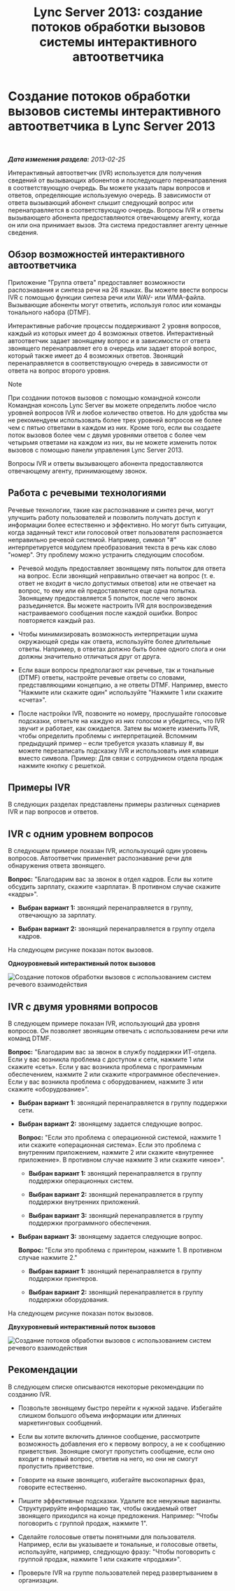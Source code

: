 ﻿---
title: 'Lync Server 2013: создание потоков обработки вызовов системы интерактивного автоответчика'
TOCTitle: Создание потоков обработки вызовов системы интерактивного автоответчика
ms:assetid: f3477f0a-3ad5-4b13-a73c-046aa451db19
ms:mtpsurl: https://technet.microsoft.com/ru-ru/library/Gg413020(v=OCS.15)
ms:contentKeyID: 49311646
ms.date: 05/19/2016
mtps_version: v=OCS.15
ms.translationtype: HT
---

# Создание потоков обработки вызовов системы интерактивного автоответчика в Lync Server 2013

 

_**Дата изменения раздела:** 2013-02-25_

Интерактивный автоответчик (IVR) используется для получения сведений от вызывающих абонентов и последующего перенаправления в соответствующую очередь. Вы можете указать пары вопросов и ответов, определяющие используемую очередь. В зависимости от ответа вызывающий абонент слышит следующий вопрос или перенаправляется в соответствующую очередь. Вопросы IVR и ответы вызывающего абонента предоставляются отвечающему агенту, когда он или она принимает вызов. Эта система предоставляет агенту ценные сведения.

## Обзор возможностей интерактивного автоответчика

Приложение "Группа ответа" предоставляет возможности распознавания и синтеза речи на 26 языках. Вы можете ввести вопросы IVR с помощью функции синтеза речи или WAV- или WMA-файла. Вызывающие абоненты могут ответить, используя голос или команды тонального набора (DTMF).

Интерактивные рабочие процессы поддерживают 2 уровня вопросов, каждый из которых имеет до 4 возможных ответов. Интерактивный автоответчик задает звонящему вопрос и в зависимости от ответа звонящего перенаправляет его в очередь или задает второй вопрос, который также имеет до 4 возможных ответов. Звонящий перенаправляется в соответствующую очередь в зависимости от ответа на вопрос второго уровня.

> [!note]  
> При создании потоков вызовов с помощью командной консоли Командная консоль Lync Server вы можете определить любое число уровней вопросов IVR и любое количество ответов. Но для удобства мы не рекомендуем использовать более трех уровней вопросов не более чем с пятью ответами в каждом из них. Кроме того, если вы создаете поток вызовов более чем с двумя уровнями ответов с более чем четырьмя ответами на каждом из них, вы не можете изменить поток вызовов с помощью панели управления Lync Server 2013.

Вопросы IVR и ответы вызывающего абонента предоставляются отвечающему агенту, принимающему звонок.

## Работа с речевыми технологиями

Речевые технологии, такие как распознавание и синтез речи, могут улучшить работу пользователей и позволить получать доступ к информации более естественно и эффективно. Но могут быть ситуации, когда заданный текст или голосовой ответ пользователя распознается неправильно речевой системой. Например, символ "\#" интерпретируется модулем преобразования текста в речь как слово "номер". Эту проблему можно устранить следующим способом.

  - Речевой модуль предоставляет звонящему пять попыток для ответа на вопрос. Если звонящий неправильно отвечает на вопрос (т. е. ответ не входит в число допустимых ответов) или не отвечает на вопрос, то ему или ей предоставляется еще одна попытка. Звонящему предоставляется 5 попыток, после чего звонок разъединяется. Вы можете настроить IVR для воспроизведения настраиваемого сообщения после каждой ошибки. Вопрос повторяется каждый раз.

  - Чтобы минимизировать возможность интерпретации шума окружающей среды как ответа, используйте более длительные ответы. Например, в ответах должно быть более одного слога и они должны значительно отличаться друг от друга.

  - Если ваши вопросы предполагают как речевые, так и тональные (DTMF) ответы, настройте речевые ответы со словами, представляющими концепцию, а не ответы DTMF. Например, вместо "Нажмите или скажите один" используйте "Нажмите 1 или скажите «счета»".

  - После настройки IVR, позвоните но номеру, прослушайте голосовые подсказки, ответьте на каждую из них голосом и убедитесь, что IVR звучит и работает, как ожидается. Затем вы можете изменить IVR, чтобы определить проблемы с интерпретацией. Вспомним предыдущий пример – если требуется указать клавишу \#, вы можете перезаписать подсказку IVR и использовать имя клавиши вместо символа. Пример: Для связи с сотрудником отдела продаж нажмите кнопку с решеткой.

## Примеры IVR

В следующих разделах представлены примеры различных сценариев IVR и пар вопросов и ответов.

## IVR с одним уровнем вопросов

В следующем примере показан IVR, использующий один уровень вопросов. Автоответчик применяет распознавание речи для обнаружения ответа звонящего.

**Вопрос:** "Благодарим вас за звонок в отдел кадров. Если вы хотите обсудить зарплату, скажите «зарплата». В противном случае скажите «кадры»".

  - **Выбран вариант 1:** звонящий перенаправляется в группу, отвечающую за зарплату.

  - **Выбран вариант 2:** звонящий перенаправляется в группу отдела кадров.

На следующем рисунке показан поток вызовов.

**Одноуровневый интерактивный поток вызовов**

![Создание потоков обработки вызовов с использованием систем речевого взаимодействия](images/Gg413020.4820a9f7-b5b0-4831-b972-baae0c015ec1(OCS.15).jpg "Создание потоков обработки вызовов с использованием систем речевого взаимодействия")

## IVR с двумя уровнями вопросов

В следующем примере показан IVR, использующий два уровня вопросов. Он позволяет звонящим отвечать с использованием речи или команд DTMF.

**Вопрос:** "Благодарим вас за звонок в службу поддержки ИТ-отдела. Если у вас возникла проблема с доступом к сети, нажмите 1 или скажите «сеть». Если у вас возникла проблема с программным обеспечением, нажмите 2 или скажите «программное обеспечение». Если у вас возникла проблема с оборудованием, нажмите 3 или скажите «оборудование»".

  - **Выбран вариант 1:** звонящий перенаправляется в группу поддержки сети.

  - **Выбран вариант 2:** звонящему задается следующие вопрос.
    
    **Вопрос:** "Если это проблема с операционной системой, нажмите 1 или скажите «операционная система». Если это проблема с внутренним приложением, нажмите 2 или скажите «внутреннее приложение». В противном случае нажмите 3 или скажите «иное»".
    
      - **Выбран вариант 1:** звонящий перенаправляется в группу поддержки операционных систем.
    
      - **Выбран вариант 2:** звонящий перенаправляется в группу поддержки внутренних приложений.
    
      - **Выбран вариант 3:** звонящий перенаправляется в группу поддержки программного обеспечения.

  - **Выбран вариант 3:** звонящему задается следующие вопрос.
    
    **Вопрос:** "Если это проблема с принтером, нажмите 1. В противном случае нажмите 2."
    
      - **Выбран вариант 1:** звонящий перенаправляется в группу поддержки принтеров.
    
      - **Выбран вариант 2:** звонящий перенаправляется в группу поддержки оборудования.

На следующем рисунке показан поток вызовов.

**Двухуровневый интерактивный поток вызовов**

![Создание потоков обработки вызовов с использованием систем речевого взаимодействия](images/Gg413020.a5b62083-312d-4419-898b-d1a225a5379f(OCS.15).jpg "Создание потоков обработки вызовов с использованием систем речевого взаимодействия")

## Рекомендации

В следующем списке описываются некоторые рекомендации по созданию IVR.

  - Позвольте звонящему быстро перейти к нужной задаче. Избегайте слишком большого объема информации или длинных маркетинговых сообщений.

  - Если вы хотите включить длинное сообщение, рассмотрите возможность добавления его к первому вопросу, а не к сообщению приветствия. Звонящие смогут пропустить сообщение, если оно входит в первый вопрос, ответив на него, но они не смогут пропустить приветствие.

  - Говорите на языке звонящего, избегайте высокопарных фраз, говорите естественно.

  - Пишите эффективные подсказки. Удалите все ненужные варианты. Структурируйте информацию так, чтобы ожидаемый ответ звонящего приходился на конце предложения. Например: "Чтобы поговорить с группой продаж, нажмите 1".

  - Сделайте голосовые ответы понятными для пользователя. Например, если вы указываете и тональные, и голосовые ответы, используйте, например, следующую фразу: "Чтобы поговорить с группой продаж, нажмите 1 или скажите «продажи»".

  - Проверьте IVR на группе пользователей перед развертыванием в организации.

